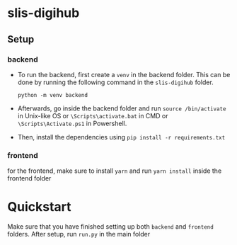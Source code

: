 # slis-digihub

## Setup

### backend

- To run the backend, first create a `venv` in the backend folder. This can be done
by running the following command in the `slis-digihub` folder.

    ```
    python -m venv backend
    ```

- Afterwards, go inside the backend folder and run `source /bin/activate` in Unix-like OS
or `\Scripts\activate.bat` in CMD or `\Scripts\Activate.ps1` in Powershell. 
- Then, install the dependencies using `pip install -r requirements.txt`

### frontend
for the frontend, make sure to install `yarn` and run `yarn install` inside the frontend folder

# Quickstart
Make sure that you have finished setting up both `backend` and `frontend` folders. After setup,
run `run.py` in the main folder
